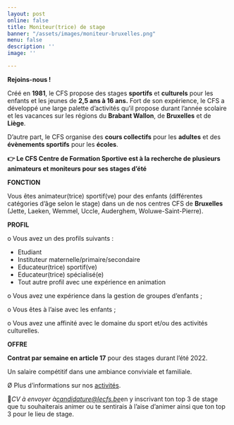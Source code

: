 ```yaml
---
layout: post
online: false
title: Moniteur(trice) de stage
banner: "/assets/images/moniteur-bruxelles.png"
menu: false
description: ''
image: ''

---
```

**Rejoins-nous !**

Créé en **1981**, le CFS propose des stages **sportifs** et **culturels** pour les enfants et les jeunes de **2,5 ans à 16 ans.** Fort de son expérience, le CFS a développé une large palette d’activités qu’il propose durant l’année scolaire et les vacances sur les régions du **Brabant Wallon**, de **Bruxelles** et de **Liège**.

D’autre part, le CFS organise des **cours collectifs** pour les **adultes** et des **évènements sportifs** pour les **écoles**.

**👉 Le CFS Centre de Formation Sportive est à la recherche de plusieurs animateurs et moniteurs pour ses stages d’été**

**FONCTION**

Vous êtes animateur(trice) sportif(ve) pour des enfants (différentes catégories d’âge selon le stage) dans un de nos centres CFS de **Bruxelles** (Jette, Laeken, Wemmel, Uccle, Auderghem, Woluwe-Saint-Pierre).

**PROFIL**

o Vous avez un des profils suivants :

* Etudiant
* Instituteur maternelle/primaire/secondaire
* Educateur(trice) sportif(ve)
* Educateur(trice) spécialisé(e)
* Tout autre profil avec une expérience en animation

o Vous avez une expérience dans la gestion de groupes d’enfants ;

o Vous êtes à l’aise avec les enfants ;

o Vous avez une affinité avec le domaine du sport et/ou des activités culturelles.

**OFFRE**

**Contrat par semaine en article 17** pour des stages durant l’été 2022.

Un salaire compétitif dans une ambiance conviviale et familiale.

Ø Plus d’informations sur nos [activités](https://www12.iclub.be/myiclub3_CFS_register.asp?ClubID=559&LG=FR&Categorie=4&Groupe=2&Province=Bruxelles).

📩_CV à envoyer à_[_candidature@lecfs.be_](mailto:candidature@lecfs.be)en y inscrivant ton top 3 de stage que tu souhaiterais animer ou te sentirais à l’aise d’animer ainsi que ton top 3 pour le lieu de stage.